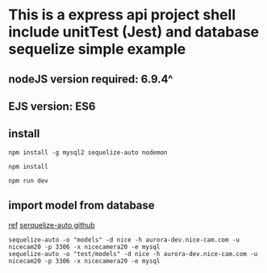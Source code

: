 # This is a express api project shell include unitTest (Jest) and database sequelize simple example

## nodeJS version required: 6.9.4^ 

## EJS version: ES6

## install

```
npm install -g mysql2 sequelize-auto nodemon

npm install 

npm run dev
```

## import model from database

[ref](https://github.com/sequelize/sequelize-auto)
[serquelize-auto github](https://github.com/sequelize/sequelize-auto)

```
sequelize-auto -o "models" -d nice -h aurora-dev.nice-cam.com -u nicecam20 -p 3306 -x nicecamera20 -e mysql
sequelize-auto -o "test/models" -d nice -h aurora-dev.nice-cam.com -u nicecam20 -p 3306 -x nicecamera20 -e mysql
```
